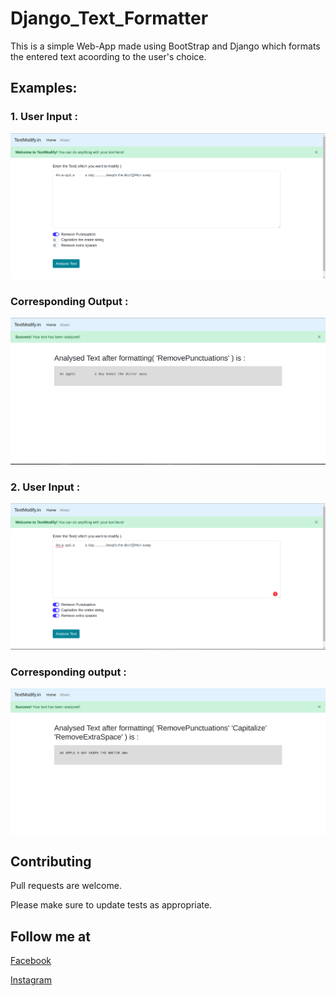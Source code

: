 # Django_Text_Formatter
This is a simple Web-App made using BootStrap and Django which formats the entered text acoording to the user's choice.

## Examples:

### 1. User Input :

![alt text](https://github.com/samar-1601/Django_Text_Formatter/blob/master/sceenshots/Screenshot1.png?raw=true)

### Corresponding Output :


![alt text](https://github.com/samar-1601/Django_Text_Formatter/blob/master/sceenshots/Screenshot2.png?raw=true)


### 2. User Input :

![alt text](https://github.com/samar-1601/Django_Text_Formatter/blob/master/sceenshots/Screenshot3.png?raw=true)


### Corresponding output :


![alt text](https://github.com/samar-1601/Django_Text_Formatter/blob/master/sceenshots/Screenshot%204.png?raw=true)

## Contributing
Pull requests are welcome. 

Please make sure to update tests as appropriate.

## Follow me at
[Facebook](https://www.facebook.com/samar.pp.singh/)

[Instagram](https://www.instagram.com/samar_1601/)
